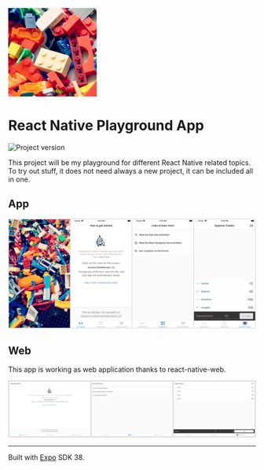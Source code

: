 <img src="./assets/images/icon.png" width="180">

# React Native Playground App

![Project version](https://img.shields.io/badge/version-0.3.1-informational.svg)

This project will be my playground for different React Native related topics.
To try out stuff, it does not need always a new project, it can be included all in one.

## App

![App](./assets/images/app-side.png)

## Web

This app is working as web application thanks to react-native-web.

![Web](./assets/images/web-side.png)

---

Built with [Expo](https://github.com/expo/expo) SDK 38.
